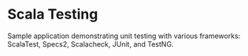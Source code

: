 Scala Testing
===============

Sample application demonstrating unit testing with various frameworks: ScalaTest, Specs2, Scalacheck, JUnit, and TestNG.
